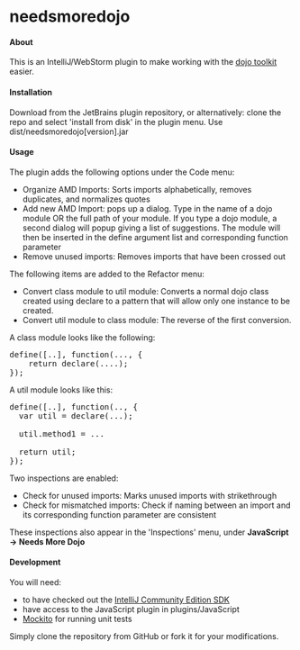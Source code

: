 needsmoredojo
=============

#### About

This is an IntelliJ/WebStorm plugin to make working with the [dojo toolkit](http://dojotoolkit.org//) easier. 

#### Installation

Download from the JetBrains plugin repository, or alternatively: clone the repo and select 'install from disk' in the plugin menu. Use dist/needsmoredojo[version].jar

#### Usage

The plugin adds the following options under the Code menu:
- Organize AMD Imports: Sorts imports alphabetically, removes duplicates, and normalizes quotes
- Add new AMD Import: pops up a dialog. Type in the name of a dojo module OR the full path of your module. If you type a dojo module, a second dialog will popup giving a list of suggestions.
The module will then be inserted in the define argument list and corresponding function parameter
- Remove unused imports: Removes imports that have been crossed out

The following items are added to the Refactor menu:
- Convert class module to util module: Converts a normal dojo class created using declare to a pattern that will
allow only one instance to be created.
- Convert util module to class module: The reverse of the first conversion. 

A class module looks like the following: 

<pre>
define([..], function(..., {
    return declare(....); 
}); 
</pre>

A util module looks like this: 

<pre>
define([..], function(.., {
  var util = declare(...); 
  
  util.method1 = ...
  
  return util; 
}); 
</pre>

Two inspections are enabled: 
- Check for unused imports: Marks unused imports with strikethrough
- Check for mismatched imports: Check if naming between an import and its corresponding function parameter are consistent

These inspections also appear in the 'Inspections' menu, under **JavaScript -> Needs More Dojo**

#### Development

You will need:
- to have checked out the [IntelliJ Community Edition SDK](http://www.jetbrains.org/pages/viewpage.action?pageId=983225)
- have access to the JavaScript plugin in plugins/JavaScript
- [Mockito](https://code.google.com/p/mockito/) for running unit tests

Simply clone the repository from GitHub or fork it for your modifications.